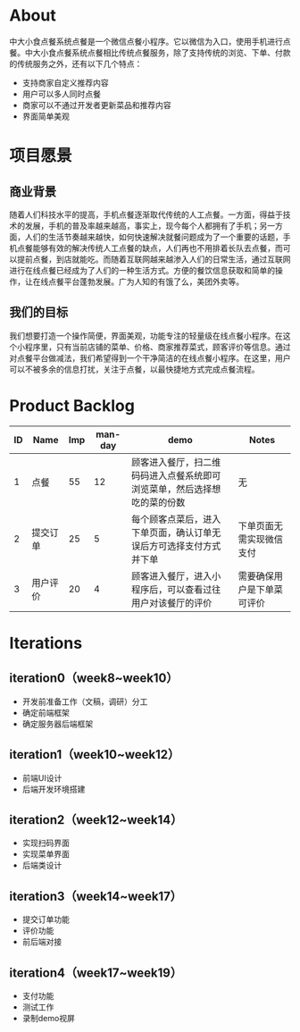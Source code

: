 # About
中大小食点餐系统点餐是一个微信点餐小程序。它以微信为入口，使用手机进行点餐。中大小食点餐系统点餐相比传统点餐服务，除了支持传统的浏览、下单、付款的传统服务之外，还有以下几个特点：

* 支持商家自定义推荐内容
* 用户可以多人同时点餐
* 商家可以不通过开发者更新菜品和推荐内容
* 界面简单美观

# 项目愿景
## 商业背景
随着人们科技水平的提高，手机点餐逐渐取代传统的人工点餐。一方面，得益于技术的发展，手机的普及率越来越高，事实上，现今每个人都拥有了手机；另一方面，人们的生活节奏越来越快，如何快速解决就餐问题成为了一个重要的话题，手机点餐能够有效的解决传统人工点餐的缺点，人们再也不用排着长队去点餐，而可以提前点餐，到店就能吃。而随着互联网越来越渗入人们的日常生活，通过互联网进行在线点餐已经成为了人们的一种生活方式。方便的餐饮信息获取和简单的操作，让在线点餐平台蓬勃发展。广为人知的有饿了么，美团外卖等。

## 我们的目标
我们想要打造一个操作简便，界面美观，功能专注的轻量级在线点餐小程序。在这个小程序里，只有当前店铺的菜单、价格、商家推荐菜式，顾客评价等信息。通过对点餐平台做减法，我们希望得到一个干净简洁的在线点餐小程序。在这里，用户可以不被多余的信息打扰，关注于点餐，以最快捷地方式完成点餐流程。

# Product Backlog

| ID   | Name | Imp  | man-day | demo                                 | Notes         |
| ---- | ---- | ---- | ------- | ------------------------------------ | ------------- |
| 1    | 点餐   | 55   | 12      | 顾客进入餐厅，扫二维码码进入点餐系统即可浏览菜单，然后选择想吃的菜的份数 | 无             |
| 2    | 提交订单 | 25   | 5       | 每个顾客点菜后，进入下单页面，确认订单无误后方可选择支付方式并下单    | 下单页面无需实现微信支付  |
| 3    | 用户评价 | 20   | 4       | 顾客进入餐厅，进入小程序后，可以查看过往用户对该餐厅的评价        | 需要确保用户是下单菜可评价 |

# Iterations

## iteration0（week8~week10）
* 开发前准备工作（文稿，调研）分工
* 确定前端框架
* 确定服务器后端框架

## iteration1（week10~week12）
* 前端UI设计
* 后端开发环境搭建

## iteration2（week12~week14）
* 实现扫码界面
* 实现菜单界面
* 后端类设计

## iteration3（week14~week17）
* 提交订单功能
* 评价功能
* 前后端对接

## iteration4（week17~week19）
* 支付功能
* 测试工作
* 录制demo视屏
